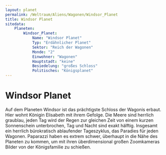 ```yaml
---
layout: planet
permalink: /Weltraum/Aliens/Wagonen/Windsor_Planet
title: Windsor Planet
sitedata:
    Planeten:
        Windsor_Planet:
            Name: "Windsor Planet"
            Typ: "Erdähnlicher Planet"
            Sektor: "Reich der Wagonen"
            Monde: "2"
            Einwohner: "Wagonen"
            Hauptstadt: "keine"
            Besiedelung: "großes Schloss"
            Politisches: "Königsplanet"
---
```


# Windsor Planet

Auf dem Planeten Windsor ist das prächtigste Schloss der Wagonis erbaut. Hier wohnt Königin Elisabeth mit ihrem Gefolge. Die Meere sind herrlich graublau, jeden Tag wird der Regen zur gleichen Zeit von einem kurzen Sonnenschein unterbrochen, Tag und Nacht sind exakt hälftig. Insgesamt ein herrlich bürokratisch ablaufender Tageszyklus, das Paradies für jeden Wagonen. Paparazzi haben es extrem schwer, überhaupt in die Nähe des Planeten zu kommen, um mit ihren überdimensional großen Zoomkameras Bilder von der Königsfamilie zu schießen.
